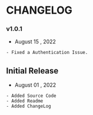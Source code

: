 
# CHANGELOG
### v1.0.1
- August 15 , 2022
```
- Fixed a Authentication Issue.
```

## Initial Release
- August 01 , 2022
```
- Added Source Code
- Added Readme 
- Added ChangeLog 
```
